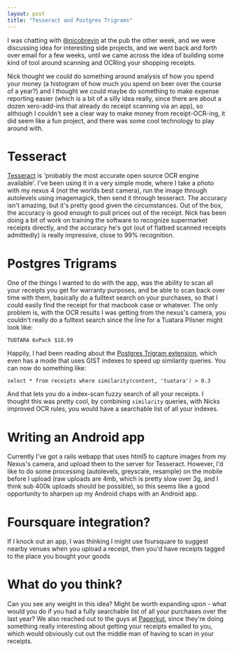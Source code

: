 ```yaml
---
layout: post
title: "Tesseract and Postgres Trigrams"
---
```

 
I was chatting with [@nicobrevin](https://twitter.com/nicobrevin) at the pub the other week, and we were discussing idea for interesting side projects, and we went back and forth over email for a few weeks, until we came across the idea of building some kind of tool around scanning and OCRing your shopping receipts.

Nick thought we could do something around analysis of how you spend your money (a histogram of how much you spend on beer over the course of a year?) and I thought we could maybe do something to make expense reporting easier (which is a bit of a silly idea really, since there are about a dozen xero-add-ins that already do receipt scanning via an app), so although I couldn't see a clear way to make money from receipt-OCR-ing, it did seem like a fun project, and there was some cool technology to play around with.

# Tesseract

[Tesseract](http://code.google.com/p/tesseract-ocr/) is 'probably the most accurate open source OCR engine available'. I've been using it in a very simple mode, where I take a photo with my nexus 4 (not the worlds best camera), run the image through autolevels using imagemagick, then send it through tesseract. The accuracy isn't amazing, but it's pretty good given the circumstances. Out of the box, the accuracy is good enough to pull prices out of the receipt. Nick has been doing a bit of work on training the software to recognize supermarket receipts directly, and the accuracy he's got (out of flatbed scanned receipts admittedly) is really impressive, close to 99% recognition.

# Postgres Trigrams

One of the things I wanted to do with the app, was the ability to scan all your receipts you get for warranty purposes, and be able to scan back over time with them, basically do a fulltext search on your purchases, so that I could easily find the receipt for that macbook case or whatever. The only problem is, with the OCR results I was getting from the nexus's camera, you couldn't really do a fulltext search since the line for a Tuatara Pilsner might look like:

    TUOTARA 6xPack $18.99
  
Happily, I had been reading about the [Postgres Trigram extension](http://www.postgresql.org/docs/9.1/static/pgtrgm.html), which even has a mode that uses GIST indexes to speed up similarity queries. You can now do something like:

    select * from receipts where similarity(content, 'tuatara') > 0.3
    
And that lets you do a index-scan fuzzy search of all your receipts. I thought this was pretty cool, by combining `similarity` queries, with Nicks improved OCR rules, you would have a searchable list of all your indexes.

# Writing an Android app

Currently I've got a rails webapp that uses html5 to capture images from my Nexus's camera, and upload them to the server for Tesseract. However, I'd like to do some processing (autolevels, greyscale, resample) on the mobile before I upload (raw uploads are 4mb, which is pretty slow over 3g, and I think sub 400k uploads should be possible), so this seems like a good opportunity to sharpen up my Android chaps with an Android app.

# Foursquare integration?

If I knock out an app, I was thinking I might use foursquare to suggest nearby venues when you upload a receipt, then you'd have receipts tagged to the place you bought your goods

# What do you think?

Can you see any weight in this idea? Might be worth expanding upon - what would you do if you had a fully searchable list of all your purchases over the last year? We also reached out to the guys at [Paperkut](http://www.paperlessreceipt.com/), since they're doing something really interesting about getting your receipts emailed to you, which would obviously cut out the middle man of having to scan in your receipts.